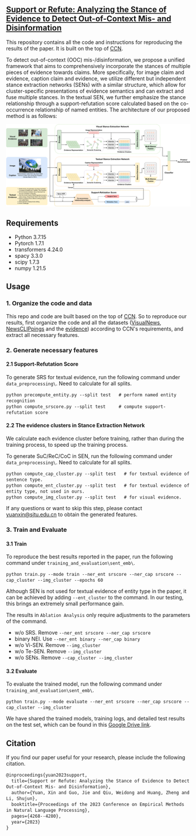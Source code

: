 ## [Support or Refute: Analyzing the Stance of Evidence to Detect Out-of-Context Mis- and Disinformation](https://aclanthology.org/2023.emnlp-main.259.pdf)

This repository contains all the code and instructions for reproducing the results of the paper. It is built on the top of [CCN](https://github.com/S-Abdelnabi/OoC-multi-modal-fc?tab=readme-ov-file).

To detect out-of-context (OOC) mis-/disinformation, we propose a unified framework that aims to comprehensively incorporate the stances of multiple pieces of evidence towards claims. More specifically, for image claim and evidence, caption claim and evidence, we utilize different but independent stance extraction networks (SENs) with a similar structure, which allow for cluster-specific presentations of evidence semantics and can extract and fuse multiple stances. In the textual SEN, we further emphasize the stance relationship through a support-refutation score calculated based on the co-occurrence relationship of named entities. The architecture of our proposed method is as follows:

<p align="center">
<img src="architecture.svg">
</p>



## Requirements

* Python 3.7.15
* Pytorch 1.7.1
* transformers 4.24.0
* spacy 3.3.0
* scipy 1.7.3
* numpy 1.21.5



## Usage

### 1. Organize the code and data

This repo and code are built based on the top of [CCN](https://github.com/S-Abdelnabi/OoC-multi-modal-fc?tab=readme-ov-file). So to reproduce our results, first organize the code and all the datasets ([VisualNews](https://github.com/FuxiaoLiu/VisualNews-Repository), [NewsCLIPpings](https://github.com/g-luo/news_clippings) and the [evidence](https://github.com/S-Abdelnabi/OoC-multi-modal-fc?tab=readme-ov-file)) according to CCN's requirements, and extract all necessary features.

### 2. Generate necessary features

#### 2.1 Support-Refutation Score

To generate SRS for textual evidence, run the following command under `data_preprocessing\`. Need to calculate for all splits.

```
python precompute_entity.py --split test   # perform named entity recognition
python compute_srscore.py --split test     # compute support-refutation score
```

#### 2.2 The evidence clusters in Stance Extraction Network

We calculate each evidence cluster before training, rather than during the training process, to speed up the training process.

To generate SuC/ReC/CoC in SEN, run the following command under `data_preprocessing\`. Need to calculate for all splits.

```
python compute_cap_cluster.py --split test   # for textual evidence of sentence type.
python compute_ent_cluster.py --split test   # for textual evidence of entity type, not used in ours.
python compute_img_cluster.py --split test   # for visual evidence.
```

If any questions or want to skip this step, please contact yuanxin@sjtu.edu.cn to obtain the generated features.

### 3. Train and Evaluate

#### 3.1 Train

To reproduce the best results reported in the paper, run the following command under `training_and_evaluation\sent_emb\`.

```
python train.py --mode train --ner_ent srscore --ner_cap srscore --cap_cluster --img_cluster --epochs 60
```

Although SEN is not used for textual evidence of entity type in the paper, it can be achieved by adding `--ent_cluster` to the command. In our testing, this brings an extremely small performance gain.

The results in `Ablation Analysis` only require adjustments to the parameters of the command.

* w/o SRS. Remove `--ner_ent srscore --ner_cap srscore`
* binary NEI. Use `--ner_ent binary --ner_cap binary`
* w/o Vi-SEN. Remove `--img_cluster`
* w/o Te-SEN. Remove `--img_cluster`
* w/o SENs. Remove `--cap_cluster --img_cluster`

#### 3.2 Evaluate

To evaluate the trained model,  run the following command under `training_and_evaluation\sent_emb\`.

```
python train.py --mode evaluate --ner_ent srscore --ner_cap srscore --cap_cluster --img_cluster
```

We have shared the trained models, training logs, and detailed test results on the test set, which can be found in this [Google Drive link](https://drive.google.com/drive/folders/1-kmF4mm48Lpmsb8foq309I6aM_JHma_C?usp=drive_link).



## Citation

If you find our paper useful for your research, please include the following citation.

```
@inproceedings{yuan2023support,
  title={Support or Refute: Analyzing the Stance of Evidence to Detect Out-of-Context Mis- and Disinformation},
  author={Yuan, Xin and Guo, Jie and Qiu, Weidong and Huang, Zheng and Li, Shujun},
  booktitle={Proceedings of the 2023 Conference on Empirical Methods in Natural Language Processing},
  pages={4268--4280},
  year={2023}
}
```

